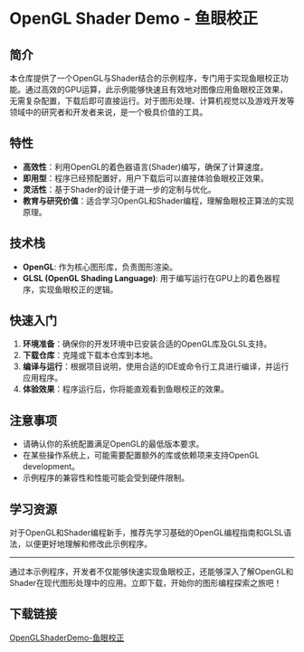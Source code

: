 # OpenGL Shader Demo - 鱼眼校正

## 简介

本仓库提供了一个OpenGL与Shader结合的示例程序，专门用于实现鱼眼校正功能。通过高效的GPU运算，此示例能够快速且有效地对图像应用鱼眼校正效果，无需复杂配置，下载后即可直接运行。对于图形处理、计算机视觉以及游戏开发等领域中的研究者和开发者来说，是一个极具价值的工具。

## 特性

- **高效性**：利用OpenGL的着色器语言(Shader)编写，确保了计算速度。
- **即用型**：程序已经预配置好，用户下载后可以直接体验鱼眼校正效果。
- **灵活性**：基于Shader的设计便于进一步的定制与优化。
- **教育与研究价值**：适合学习OpenGL和Shader编程，理解鱼眼校正算法的实现原理。

## 技术栈

- **OpenGL**: 作为核心图形库，负责图形渲染。
- **GLSL (OpenGL Shading Language)**: 用于编写运行在GPU上的着色器程序，实现鱼眼校正的逻辑。

## 快速入门

1. **环境准备**：确保你的开发环境中已安装合适的OpenGL库及GLSL支持。
2. **下载仓库**：克隆或下载本仓库到本地。
3. **编译与运行**：根据项目说明，使用合适的IDE或命令行工具进行编译，并运行应用程序。
4. **体验效果**：程序运行后，你将能直观看到鱼眼校正的效果。

## 注意事项

- 请确认你的系统配置满足OpenGL的最低版本要求。
- 在某些操作系统上，可能需要配置额外的库或依赖项来支持OpenGL development。
- 示例程序的兼容性和性能可能会受到硬件限制。

## 学习资源

对于OpenGL和Shader编程新手，推荐先学习基础的OpenGL编程指南和GLSL语法，以便更好地理解和修改此示例程序。

---

通过本示例程序，开发者不仅能够快速实现鱼眼校正，还能够深入了解OpenGL和Shader在现代图形处理中的应用。立即下载，开始你的图形编程探索之旅吧！

## 下载链接

[OpenGLShaderDemo-鱼眼校正](https://pan.quark.cn/s/9bda1d7fe569)